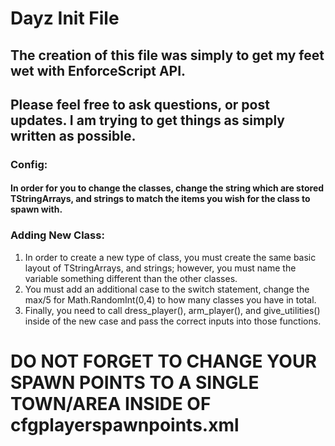 # Dayz Init File
## The creation of this file was simply to get my feet wet with EnforceScript API.
## Please feel free to ask questions, or post updates. I am trying to get things as simply written as possible.

### Config:
####   In order for you to change the classes, change the string which are stored TStringArrays, and strings to match the items you wish for the class to spawn with.

### Adding New Class:
1. In order to create a new type of class, you must create the same basic layout of TStringArrays, and strings; however, you must name the variable something different than the other classes.
2. You must add an additional case to the switch statement, change the max/5 for Math.RandomInt(0,4) to how many classes you have in total.
3. Finally, you need to call dress_player(), arm_player(), and give_utilities() inside of the new case and pass the correct inputs into those functions.

# DO NOT FORGET TO CHANGE YOUR SPAWN POINTS TO A SINGLE TOWN/AREA INSIDE OF cfgplayerspawnpoints.xml

